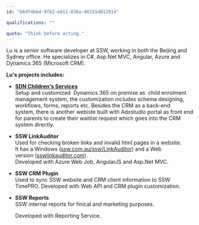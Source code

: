 ```yaml
---
id: "b6df4bbd-9fb2-e011-836a-00155d012914"

qualifications: ""

quote: "Think before acting."
---
```


Lu is a senior software developer at SSW, working in both the Beijing and Sydney office. He specializes in C#, Asp.Net MVC, Angular, Azure and Dynamics 365 (Microsoft CRM).

**Lu's projects includes:**

- **[SDN Children's Services](https://www.sdn.org.au/about-sdn/)**  
   Setup and customized  Dynamics 365 on premise as  child enrolment management system, the customization includes schema designing, workflows, forms, reports etc. Besides the CRM as a back-end system, there is another webiste built with Adxstudio portal as front end for parents to create their waitlist request which goes into the CRM system directly.

- **SSW LinkAuditor**  
   Used for checking broken links and invalid html pages in a website.   
   It has a Windows ([ssw.com.au/ssw/LinkAuditor](http://www.ssw.com.au/ssw/LinkAuditor)) and a Web version ([sswlinkauditor.com](https://sswlinkauditor.com)).  
   Developed with Azure Web Job, AngularJS and Asp.Net MVC.

- **SSW CRM Plugin**   
   Used to sync SSW website and CRM client information to SSW TimePRO.
   Developed with Web API and CRM plugin customization.

- **SSW Reports**   
   SSW internal reports for finical and marketing purposes.

   Developed with Reporting Service.
